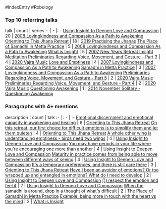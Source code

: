 #IndexEntry #Robology

### Top 10 referring talks
talk | count | series
:- | - |: -
<a data-href="Using Insight to Deepen Love and Compassion" href="Using+Insight+to+Deepen+Love+and+Compassion" class="internal-link" target="_blank" rel="noopener">Using Insight to Deepen Love and Compassion</a> | 20 | <a data-href="2008 Lovingkindness and Compassion As a Path to Awakening" href="2008+Lovingkindness+and+Compassion+As+a+Path+to+Awakening" class="internal-link" target="_blank" rel="noopener">2008 Lovingkindness and Compassion As a Path to Awakening</a>
<a data-href="Orienting to This Jhana Retreat" href="Orienting+to+This+Jhana+Retreat" class="internal-link" target="_blank" rel="noopener">Orienting to This Jhana Retreat</a> | 18 | <a data-href="2019 Practising the Jhanas" href="2019+Practising+the+Jhanas" class="internal-link" target="_blank" rel="noopener">2019 Practising the Jhanas</a>
<a data-href="The Place of Samadhi in Metta Practice" href="The+Place+of+Samadhi+in+Metta+Practice" class="internal-link" target="_blank" rel="noopener">The Place of Samadhi in Metta Practice</a> | 5 | <a data-href="2008 Lovingkindness and Compassion As a Path to Awakening" href="2008+Lovingkindness+and+Compassion+As+a+Path+to+Awakening" class="internal-link" target="_blank" rel="noopener">2008 Lovingkindness and Compassion As a Path to Awakening</a>
<a data-href="What is Insight" href="What+is+Insight" class="internal-link" target="_blank" rel="noopener">What is Insight</a> | 5 | <a data-href="2007 New Years Retreat Insight Meditation" href="2007+New+Years+Retreat+Insight+Meditation" class="internal-link" target="_blank" rel="noopener">2007 New Years Retreat Insight Meditation</a>
<a data-href="Preliminaries Regarding Voice, Movement, and Gesture - Part 3" href="Preliminaries+Regarding+Voice%2C+Movement%2C+and+Gesture+-+Part+3" class="internal-link" target="_blank" rel="noopener">Preliminaries Regarding Voice, Movement, and Gesture - Part 3</a> | 4 | <a data-href="2020 Vajra Music" href="2020+Vajra+Music" class="internal-link" target="_blank" rel="noopener">2020 Vajra Music</a>
<a data-href="Love and Emptiness" href="Love+and+Emptiness" class="internal-link" target="_blank" rel="noopener">Love and Emptiness</a> | 4 | <a data-href="2007 Lovingkindness and Compassion As a Path to Awakening" href="2007+Lovingkindness+and+Compassion+As+a+Path+to+Awakening" class="internal-link" target="_blank" rel="noopener">2007 Lovingkindness and Compassion As a Path to Awakening</a>
<a data-href="Samadhi in Metta Practice" href="Samadhi+in+Metta+Practice" class="internal-link" target="_blank" rel="noopener">Samadhi in Metta Practice</a> | 3 | <a data-href="2007 Lovingkindness and Compassion As a Path to Awakening" href="2007+Lovingkindness+and+Compassion+As+a+Path+to+Awakening" class="internal-link" target="_blank" rel="noopener">2007 Lovingkindness and Compassion As a Path to Awakening</a>
<a data-href="Preliminaries Regarding Voice, Movement, and Gesture - Part 5" href="Preliminaries+Regarding+Voice%2C+Movement%2C+and+Gesture+-+Part+5" class="internal-link" target="_blank" rel="noopener">Preliminaries Regarding Voice, Movement, and Gesture - Part 5</a> | 2 | <a data-href="2020 Vajra Music" href="2020+Vajra+Music" class="internal-link" target="_blank" rel="noopener">2020 Vajra Music</a>
<a data-href="Preliminaries Regarding Voice, Movement, and Gesture - Part 4" href="Preliminaries+Regarding+Voice%2C+Movement%2C+and+Gesture+-+Part+4" class="internal-link" target="_blank" rel="noopener">Preliminaries Regarding Voice, Movement, and Gesture - Part 4</a> | 2 | <a data-href="2020 Vajra Music" href="2020+Vajra+Music" class="internal-link" target="_blank" rel="noopener">2020 Vajra Music</a>
<a data-href="Questioning Awakening" href="Questioning+Awakening" class="internal-link" target="_blank" rel="noopener">Questioning Awakening</a> | 1 | <a data-href="2014 November Solitary - Questioning Awakening" href="2014+November+Solitary+-+Questioning+Awakening" class="internal-link" target="_blank" rel="noopener">2014 November Solitary - Questioning Awakening</a>

### Paragraphs with 4+ mentions
description | count | talk
:- | : - | :-
<a aria-label-position="top" aria-label="Orienting to This Jhana Retreat > Emotional discernment and emotional capacity in awakening and healing" data-href="Orienting to This Jhana Retreat#Emotional discernment and emotional capacity in awakening and healing" href="Orienting+to+This+Jhana+Retreat#Emotional+discernment+and+emotional+capacity+in+awakening+and+healing" class="internal-link" target="_blank" rel="noopener">Emotional discernment and emotional capacity in awakening and healing</a> | 6 | <a data-href="Orienting to This Jhana Retreat" href="Orienting+to+This+Jhana+Retreat" class="internal-link" target="_blank" rel="noopener">Orienting to This Jhana Retreat</a>
<a aria-label-position="top" aria-label="Orienting to This Jhana Retreat > On this retreat our first choice for difficult emotions is to simplify them and let them quieten" data-href="Orienting to This Jhana Retreat#On this retreat our first choice for difficult emotions is to simplify them and let them quieten" href="Orienting+to+This+Jhana+Retreat#On+this+retreat+our+first+choice+for+difficult+emotions+is+to+simplify+them+and+let+them+quieten" class="internal-link" target="_blank" rel="noopener">On this retreat, our first choice for difficult emotions is to simplify them and let them quieten</a> | 4 | <a data-href="Orienting to This Jhana Retreat" href="Orienting+to+This+Jhana+Retreat" class="internal-link" target="_blank" rel="noopener">Orienting to This Jhana Retreat</a>
<a aria-label-position="top" aria-label="Using Insight to Deepen Love and Compassion > A whole other wing is understanding emptiness - birds need two wings" data-href="Using Insight to Deepen Love and Compassion#A whole other wing is understanding emptiness - birds need two wings" href="Using+Insight+to+Deepen+Love+and+Compassion#A+whole+other+wing+is+understanding+emptiness+-+birds+need+two+wings" class="internal-link" target="_blank" rel="noopener">A whole other wing is understanding emptiness - birds need two wings</a> | 4 | <a data-href="Using Insight to Deepen Love and Compassion" href="Using+Insight+to+Deepen+Love+and+Compassion" class="internal-link" target="_blank" rel="noopener">Using Insight to Deepen Love and Compassion</a>
<a aria-label-position="top" aria-label="Using Insight to Deepen Love and Compassion > You may have periods in your life where youre encouraging one more than another" data-href="Using Insight to Deepen Love and Compassion#You may have periods in your life where you're encouraging one more than another" href="Using+Insight+to+Deepen+Love+and+Compassion#You+may+have+periods+in+your+life+where+you%27re+encouraging+one+more+than+another" class="internal-link" target="_blank" rel="noopener">You may have periods in your life where you&#x27;re encouraging one more than another</a> | 4 | <a data-href="Using Insight to Deepen Love and Compassion" href="Using+Insight+to+Deepen+Love+and+Compassion" class="internal-link" target="_blank" rel="noopener">Using Insight to Deepen Love and Compassion</a>
<a aria-label-position="top" aria-label="Using Insight to Deepen Love and Compassion > Maturity in practice comes from being able to move between different ways of seeing" data-href="Using Insight to Deepen Love and Compassion#Maturity in practice comes from being able to move between different ways of seeing" href="Using+Insight+to+Deepen+Love+and+Compassion#Maturity+in+practice+comes+from+being+able+to+move+between+different+ways+of+seeing" class="internal-link" target="_blank" rel="noopener">Maturity in practice comes from being able to move between different ways of seeing</a> | 4 | <a data-href="Using Insight to Deepen Love and Compassion" href="Using+Insight+to+Deepen+Love+and+Compassion" class="internal-link" target="_blank" rel="noopener">Using Insight to Deepen Love and Compassion</a>
<a aria-label-position="top" aria-label="Orienting to This Jhana Retreat > Its a temporary preferences and there is still care there" data-href="Orienting to This Jhana Retreat#It's a temporary preferences and there is still care there" href="Orienting+to+This+Jhana+Retreat#It%27s+a+temporary+preferences+and+there+is+still+care+there" class="internal-link" target="_blank" rel="noopener">It&#x27;s a temporary preferences, and there is still care there</a> | 3 | <a data-href="Orienting to This Jhana Retreat" href="Orienting+to+This+Jhana+Retreat" class="internal-link" target="_blank" rel="noopener">Orienting to This Jhana Retreat</a>
<a aria-label-position="top" aria-label="Using Insight to Deepen Love and Compassion > Have I been an avoider of emotions Or too wrapped up and entangled in emotions What do I need to develop" data-href="Using Insight to Deepen Love and Compassion#Have I been an avoider of emotions Or too wrapped up and entangled in emotions What do I need to develop" href="Using+Insight+to+Deepen+Love+and+Compassion#Have+I+been+an+avoider+of+emotions+Or+too+wrapped+up+and+entangled+in+emotions+What+do+I+need+to+develop" class="internal-link" target="_blank" rel="noopener">Have I been an avoider of emotions? Or too wrapped up and entangled in emotions? What do I need to develop</a> | 2 | <a data-href="Using Insight to Deepen Love and Compassion" href="Using+Insight+to+Deepen+Love+and+Compassion" class="internal-link" target="_blank" rel="noopener">Using Insight to Deepen Love and Compassion</a>
<a aria-label-position="top" aria-label="Using Insight to Deepen Love and Compassion > 1 respect the emotion and feel it" data-href="Using Insight to Deepen Love and Compassion#1 respect the emotion and feel it" href="Using+Insight+to+Deepen+Love+and+Compassion#1+respect+the+emotion+and+feel+it" class="internal-link" target="_blank" rel="noopener">(1) respect the emotion and feel it</a> | 2 | <a data-href="Using Insight to Deepen Love and Compassion" href="Using+Insight+to+Deepen+Love+and+Compassion" class="internal-link" target="_blank" rel="noopener">Using Insight to Deepen Love and Compassion</a>
<a aria-label-position="top" aria-label="The Place of Samadhi in Metta Practice > When the samadhi is around drop in a thought of whats difficult" data-href="The Place of Samadhi in Metta Practice#When the samadhi is around drop in a thought of what's difficult" href="The+Place+of+Samadhi+in+Metta+Practice#When+the+samadhi+is+around+drop+in+a+thought+of+what%27s+difficult" class="internal-link" target="_blank" rel="noopener">When the samadhi is around, drop in a thought of what&#x27;s difficult</a> | 2 | <a data-href="The Place of Samadhi in Metta Practice" href="The+Place+of+Samadhi+in+Metta+Practice" class="internal-link" target="_blank" rel="noopener">The Place of Samadhi in Metta Practice</a>
<a aria-label-position="top" aria-label="What is Insight > Example being more in touch with the heart vs the mind" data-href="What is Insight#Example being more in touch with the heart vs the mind" href="What+is+Insight#Example+being+more+in+touch+with+the+heart+vs+the+mind" class="internal-link" target="_blank" rel="noopener">Example: being more in touch with the heart vs the mind</a> | 2 | <a data-href="What is Insight" href="What+is+Insight" class="internal-link" target="_blank" rel="noopener">What is Insight</a>

